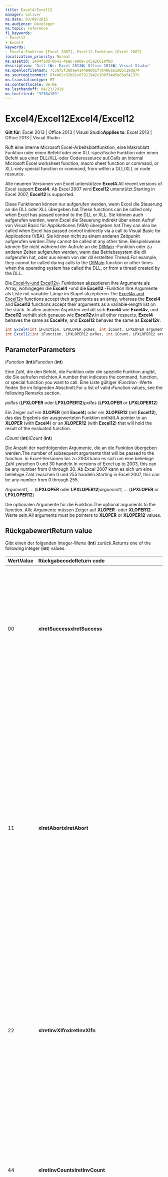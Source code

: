 ```yaml
---
title: Excel4/Excel12
manager: soliver
ms.date: 03/09/2015
ms.audience: Developer
ms.topic: reference
f1_keywords:
- Excel12
- Excel4
keywords:
- Excel4-Funktion [Excel 2007], Excel12-Funktion [Excel 2007]
localization_priority: Normal
ms.assetid: 2404f10d-8641-4ee6-a909-1c5a26610f80
description: 'Gilt f�r: Excel 2013�| Office 2013�| Visual Studio'
ms.openlocfilehash: 7c3af5f380ae4144890b1f7b486a61a05c19de74
ms.sourcegitcommit: 8fe462c32b91c87911942c188f3445e85a54137c
ms.translationtype: MT
ms.contentlocale: de-DE
ms.lasthandoff: 04/23/2019
ms.locfileid: "32304109"
---
```

# <a name="excel4excel12"></a><span data-ttu-id="564c1-104">Excel4/Excel12</span><span class="sxs-lookup"><span data-stu-id="564c1-104">Excel4/Excel12</span></span>

<span data-ttu-id="564c1-105">**Gilt für**: Excel 2013 | Office 2013 | Visual Studio</span><span class="sxs-lookup"><span data-stu-id="564c1-105">**Applies to**: Excel 2013 | Office 2013 | Visual Studio</span></span> 
  
<span data-ttu-id="564c1-106">Ruft eine interne Microsoft Excel-Arbeitsblattfunktion, eine Makroblatt Funktion oder einen Befehl oder eine XLL-spezifische Funktion oder einen Befehl aus einer DLL/XLL-oder Coderessource auf.</span><span class="sxs-lookup"><span data-stu-id="564c1-106">Calls an internal Microsoft Excel worksheet function, macro sheet function or command, or XLL-only special function or command, from within a DLL/XLL or code resource.</span></span>
  
<span data-ttu-id="564c1-107">Alle neueren Versionen von Excel unterstützen **Excel4**.</span><span class="sxs-lookup"><span data-stu-id="564c1-107">All recent versions of Excel support **Excel4**.</span></span> <span data-ttu-id="564c1-108">Ab Excel 2007 wird **Excel12** unterstützt.</span><span class="sxs-lookup"><span data-stu-id="564c1-108">Starting in Excel 2007, **Excel12** is supported.</span></span> 
  
<span data-ttu-id="564c1-109">Diese Funktionen können nur aufgerufen werden, wenn Excel die Steuerung an die DLL oder XLL übergeben hat.</span><span class="sxs-lookup"><span data-stu-id="564c1-109">These functions can be called only when Excel has passed control to the DLL or XLL.</span></span> <span data-ttu-id="564c1-110">Sie können auch aufgerufen werden, wenn Excel die Steuerung indirekt über einen Aufruf von Visual Basic für Applikationen (VBA) übergeben hat.</span><span class="sxs-lookup"><span data-stu-id="564c1-110">They can also be called when Excel has passed control indirectly via a call to Visual Basic for Applications (VBA).</span></span> <span data-ttu-id="564c1-111">Sie können nicht zu einem anderen Zeitpunkt aufgerufen werden.</span><span class="sxs-lookup"><span data-stu-id="564c1-111">They cannot be called at any other time.</span></span> <span data-ttu-id="564c1-112">Beispielsweise können Sie nicht während der Aufrufe an die [DllMain](https://docs.microsoft.com/windows/desktop/dlls/dllmain) -Funktion oder zu anderen Zeiten aufgerufen werden, wenn das Betriebssystem die dll aufgerufen hat, oder aus einem von der dll erstellten Thread.</span><span class="sxs-lookup"><span data-stu-id="564c1-112">For example, they cannot be called during calls to the [DllMain](https://docs.microsoft.com/windows/desktop/dlls/dllmain) function or other times when the operating system has called the DLL, or from a thread created by the DLL.</span></span> 
  
<span data-ttu-id="564c1-113">Die [Excel4v-und Excel12v-](excel4v-excel12v.md) Funktionen akzeptieren ihre Argumente als Array, wohingegen die **Excel4** -und die **Excel12** -Funktion Ihre Argumente als Liste mit variabler Länge im Stapel akzeptieren.</span><span class="sxs-lookup"><span data-stu-id="564c1-113">The [Excel4v and Excel12v](excel4v-excel12v.md) functions accept their arguments as an array, whereas the **Excel4** and **Excel12** functions accept their arguments as a variable-length list on the stack.</span></span> <span data-ttu-id="564c1-114">In allen anderen Aspekten verhält sich **Excel4** wie **Excel4v**, und **Excel12** verhält sich genauso wie **Excel12v**.</span><span class="sxs-lookup"><span data-stu-id="564c1-114">In all other respects, **Excel4** behaves the same as **Excel4v**, and **Excel12** behaves the same as **Excel12v**.</span></span>
  
```cs
int Excel4(int iFunction, LPXLOPER pxRes, int iCount, LPXLOPER argument1, ...);
int Excel12(int iFunction, LPXLOPER12 pxRes, int iCount, LPXLOPER12 argument1, ...);
```

## <a name="parameters"></a><span data-ttu-id="564c1-115">Parameter</span><span class="sxs-lookup"><span data-stu-id="564c1-115">Parameters</span></span>

 <span data-ttu-id="564c1-116">_iFunction_ (**int**)</span><span class="sxs-lookup"><span data-stu-id="564c1-116">_iFunction_ (**int**)</span></span>
  
<span data-ttu-id="564c1-117">Eine Zahl, die den Befehl, die Funktion oder die spezielle Funktion angibt, die Sie aufrufen möchten.</span><span class="sxs-lookup"><span data-stu-id="564c1-117">A number that indicates the command, function, or special function you want to call.</span></span> <span data-ttu-id="564c1-118">Eine Liste gültiger _iFunction_ -Werte finden Sie im folgenden Abschnitt.</span><span class="sxs-lookup"><span data-stu-id="564c1-118">For a list of valid  _iFunction_ values, see the following Remarks section.</span></span> 
  
 <span data-ttu-id="564c1-119">_pxRes_ (**LPXLOPER** oder **LPXLOPER12**)</span><span class="sxs-lookup"><span data-stu-id="564c1-119">_pxRes_ (**LPXLOPER** or **LPXLOPER12**)</span></span>
  
<span data-ttu-id="564c1-120">Ein Zeiger auf ein **XLOPER** (mit **Excel4**) oder ein **XLOPER12** (mit **Excel12**), das das Ergebnis der ausgewerteten Funktion enthält.</span><span class="sxs-lookup"><span data-stu-id="564c1-120">A pointer to an **XLOPER** (with **Excel4**) or an **XLOPER12** (with **Excel12**) that will hold the result of the evaluated function.</span></span>
  
 <span data-ttu-id="564c1-121">_iCount_ (**int**)</span><span class="sxs-lookup"><span data-stu-id="564c1-121">_iCount_ (**int**)</span></span>
  
<span data-ttu-id="564c1-122">Die Anzahl der nachfolgenden Argumente, die an die Funktion übergeben werden.</span><span class="sxs-lookup"><span data-stu-id="564c1-122">The number of subsequent arguments that will be passed to the function.</span></span> <span data-ttu-id="564c1-123">In Excel-Versionen bis zu 2003 kann es sich um eine beliebige Zahl zwischen 0 und 30 handeln.</span><span class="sxs-lookup"><span data-stu-id="564c1-123">In versions of Excel up to 2003, this can be any number from 0 through 30.</span></span> <span data-ttu-id="564c1-124">Ab Excel 2007 kann es sich um eine beliebige Zahl zwischen 0 und 255 handeln.</span><span class="sxs-lookup"><span data-stu-id="564c1-124">Starting in Excel 2007, this can be any number from 0 through 255.</span></span>
  
 <span data-ttu-id="564c1-125">_Argument1,._ .. (**LPXLOPER** oder **LPXLOPER12**)</span><span class="sxs-lookup"><span data-stu-id="564c1-125">_argument1, ..._ (**LPXLOPER** or **LPXLOPER12**)</span></span>
  
<span data-ttu-id="564c1-126">Die optionalen Argumente für die Funktion.</span><span class="sxs-lookup"><span data-stu-id="564c1-126">The optional arguments to the function.</span></span> <span data-ttu-id="564c1-127">Alle Argumente müssen Zeiger auf **XLOPER** -oder **XLOPER12** -Werte sein.</span><span class="sxs-lookup"><span data-stu-id="564c1-127">All arguments must be pointers to **XLOPER** or **XLOPER12** values.</span></span> 
  
## <a name="return-value"></a><span data-ttu-id="564c1-128">Rückgabewert</span><span class="sxs-lookup"><span data-stu-id="564c1-128">Return value</span></span>

<span data-ttu-id="564c1-129">Gibt einen der folgenden Integer-Werte (**int**) zurück.</span><span class="sxs-lookup"><span data-stu-id="564c1-129">Returns one of the following integer (**int**) values.</span></span>
  
|<span data-ttu-id="564c1-130">**Wert**</span><span class="sxs-lookup"><span data-stu-id="564c1-130">**Value**</span></span>|<span data-ttu-id="564c1-131">**Rückgabecode**</span><span class="sxs-lookup"><span data-stu-id="564c1-131">**Return code**</span></span>|<span data-ttu-id="564c1-132">**Beschreibung**</span><span class="sxs-lookup"><span data-stu-id="564c1-132">**Description**</span></span>|
|:-----|:-----|:-----|
|<span data-ttu-id="564c1-133">0</span><span class="sxs-lookup"><span data-stu-id="564c1-133">0</span></span>  <br/> |<span data-ttu-id="564c1-134">**xlretSuccess**</span><span class="sxs-lookup"><span data-stu-id="564c1-134">**xlretSuccess**</span></span> <br/> |<span data-ttu-id="564c1-135">Die Funktion wurde erfolgreich aufgerufen.</span><span class="sxs-lookup"><span data-stu-id="564c1-135">The function was called successfully.</span></span> <span data-ttu-id="564c1-136">Dies bedeutet nicht, dass die Funktion keinen Excel-Fehlerwert zurückgegeben hat; um dies herauszufinden, müssen Sie den Typ und den Wert des resultierenden _pxRes_ -Parameters betrachten.</span><span class="sxs-lookup"><span data-stu-id="564c1-136">This does not mean that the function did not return an Excel error value; to find that out, you must look at the type and value of the resulting  _pxRes_ parameter.</span></span>  <br/> |
|<span data-ttu-id="564c1-137">1</span><span class="sxs-lookup"><span data-stu-id="564c1-137">1</span></span>  <br/> |<span data-ttu-id="564c1-138">**xlretAbort**</span><span class="sxs-lookup"><span data-stu-id="564c1-138">**xlretAbort**</span></span> <br/> |<span data-ttu-id="564c1-139">Der Befehl oder die Funktion wurde abnormal abgebrochen (interner Abbruch).</span><span class="sxs-lookup"><span data-stu-id="564c1-139">The command or function was terminated abnormally (internal abort).</span></span> <span data-ttu-id="564c1-140">Dies kann vorkommen, wenn eine XML-Makrovorlage sich selbst schließt, indem **Close**aufgerufen wird oder wenn Excel nicht genügend Arbeitsspeicher aufweist.</span><span class="sxs-lookup"><span data-stu-id="564c1-140">This can occur if an XLM macro sheet closes itself by calling **CLOSE**, or if Excel is out of memory.</span></span> <span data-ttu-id="564c1-141">Wenn Excel diesen Fehler zurückgibt, muss die aufrufende Funktion sofort beendet werden.</span><span class="sxs-lookup"><span data-stu-id="564c1-141">If Excel returns this error, the calling function must exit immediately.</span></span> <span data-ttu-id="564c1-142">Die DLL darf **xlFree** nur aufrufen, bevor Sie beendet wird.</span><span class="sxs-lookup"><span data-stu-id="564c1-142">The DLL is permitted to call **xlFree** only before exiting.</span></span> <span data-ttu-id="564c1-143">Alle anderen Aufrufe der C-API sind nicht zulässig.</span><span class="sxs-lookup"><span data-stu-id="564c1-143">All other calls to the C API are not permitted.</span></span> <span data-ttu-id="564c1-144">Der Benutzer kann alle arbeiten interaktiv speichern, indem er im Menü **Datei** den Befehl **Speichern** verwendet.</span><span class="sxs-lookup"><span data-stu-id="564c1-144">The user can save any work interactively by using the **Save** command on the **File** menu.</span></span>  <br/> |
|<span data-ttu-id="564c1-145">2</span><span class="sxs-lookup"><span data-stu-id="564c1-145">2</span></span>  <br/> |<span data-ttu-id="564c1-146">**xlretInvXlfn**</span><span class="sxs-lookup"><span data-stu-id="564c1-146">**xlretInvXlfn**</span></span> <br/> |<span data-ttu-id="564c1-147">Es wurde eine ungültige Funktionsnummer angegeben.</span><span class="sxs-lookup"><span data-stu-id="564c1-147">An invalid function number was supplied.</span></span> <span data-ttu-id="564c1-148">Wenn Sie Konstanten aus der Headerdatei xlcall. h verwenden, sollte dies nicht geschehen, es sei denn, Sie rufen etwas auf, das in der von Ihnen verwendeten Version von Excel nicht unterstützt wird.</span><span class="sxs-lookup"><span data-stu-id="564c1-148">If you are using constants from the Xlcall.h header file, this should not occur unless you are calling something that is not supported in the version of Excel you are running.</span></span>  <br/> |
|<span data-ttu-id="564c1-149">4</span><span class="sxs-lookup"><span data-stu-id="564c1-149">4</span></span>  <br/> |<span data-ttu-id="564c1-150">**xlretInvCount**</span><span class="sxs-lookup"><span data-stu-id="564c1-150">**xlretInvCount**</span></span> <br/> |<span data-ttu-id="564c1-151">Es wurde eine ungültige Anzahl von Argumenten eingegeben.</span><span class="sxs-lookup"><span data-stu-id="564c1-151">An invalid number of arguments was entered.</span></span> <span data-ttu-id="564c1-152">In Versionen bis Excel 2003 ist die maximale Anzahl von Argumenten, die eine Funktion annehmen kann, 30.</span><span class="sxs-lookup"><span data-stu-id="564c1-152">In versions up to Excel 2003, the maximum number of arguments any function can take is 30.</span></span> <span data-ttu-id="564c1-153">Ab Excel 2007 ist die maximale Anzahl 255.</span><span class="sxs-lookup"><span data-stu-id="564c1-153">Starting in Excel 2007, the maximum number is 255.</span></span> <span data-ttu-id="564c1-154">Einige erfordern eine feste oder minimale Anzahl von Argumenten.</span><span class="sxs-lookup"><span data-stu-id="564c1-154">Some require a fixed or minimum number of arguments.</span></span>  <br/> |
|<span data-ttu-id="564c1-155">8</span><span class="sxs-lookup"><span data-stu-id="564c1-155">8</span></span>  <br/> |<span data-ttu-id="564c1-156">**xlretInvXloper**</span><span class="sxs-lookup"><span data-stu-id="564c1-156">**xlretInvXloper**</span></span> <br/> |<span data-ttu-id="564c1-157">Ein ungültiger **XLOPER** oder **XLOPER12** wurde an die Funktion übergeben, oder es wurde ein Argument des falschen Typs verwendet.</span><span class="sxs-lookup"><span data-stu-id="564c1-157">An invalid **XLOPER** or **XLOPER12** was passed to the function, or an argument of the wrong type was used.</span></span>  <br/> |
|<span data-ttu-id="564c1-158">16</span><span class="sxs-lookup"><span data-stu-id="564c1-158">16</span></span>  <br/> |<span data-ttu-id="564c1-159">**xlretStackOvfl**</span><span class="sxs-lookup"><span data-stu-id="564c1-159">**xlretStackOvfl**</span></span> <br/> |<span data-ttu-id="564c1-160">Ein Stapelüberlauf ist aufgetreten.</span><span class="sxs-lookup"><span data-stu-id="564c1-160">A stack overflow occurred.</span></span> <span data-ttu-id="564c1-161">Verwenden Sie **xlStack** zum Überwachen des Speicherplatzes auf dem Stapel.</span><span class="sxs-lookup"><span data-stu-id="564c1-161">Use **xlStack** to monitor the amount of room left on the stack.</span></span> <span data-ttu-id="564c1-162">Vermeiden Sie, dass sehr große lokale (automatische) Arrays und Strukturen, soweit möglich, auf dem Stapel reserviert werden. machen Sie Sie statisch.</span><span class="sxs-lookup"><span data-stu-id="564c1-162">Avoid allocating very large local (automatic) arrays and structures on the stack where possible; make them static.</span></span> <span data-ttu-id="564c1-163">(Beachten Sie, dass ein Stapelüberlauf auftreten kann, ohne erkannt zu werden.)</span><span class="sxs-lookup"><span data-stu-id="564c1-163">(Note that a stack overflow might occur without being detected.)</span></span>  <br/> |
|<span data-ttu-id="564c1-164">32</span><span class="sxs-lookup"><span data-stu-id="564c1-164">32</span></span>  <br/> |<span data-ttu-id="564c1-165">**xlretFailed**</span><span class="sxs-lookup"><span data-stu-id="564c1-165">**xlretFailed**</span></span> <br/> |<span data-ttu-id="564c1-166">Fehler bei einer Befehls äquivalenten Funktion.</span><span class="sxs-lookup"><span data-stu-id="564c1-166">A command-equivalent function failed.</span></span> <span data-ttu-id="564c1-167">Dies entspricht einem Makrobefehl, der das Dialogfeld Makro Fehler Warnung anzeigt.</span><span class="sxs-lookup"><span data-stu-id="564c1-167">This is equivalent to a macro command displaying the macro error alert dialog box.</span></span>  <br/> |
|<span data-ttu-id="564c1-168">64</span><span class="sxs-lookup"><span data-stu-id="564c1-168">64</span></span>  <br/> |<span data-ttu-id="564c1-169">**xlretUncalced**</span><span class="sxs-lookup"><span data-stu-id="564c1-169">**xlretUncalced**</span></span> <br/> |<span data-ttu-id="564c1-170">Es wurde versucht, eine Zelle zu dereferenzieren, die noch nicht berechnet wurde, da Sie nach der aktuellen Zelle neu berechnet werden soll.</span><span class="sxs-lookup"><span data-stu-id="564c1-170">An attempt was made to dereference a cell that has not been calculated yet, because it is scheduled to be recalculated after the current cell.</span></span> <span data-ttu-id="564c1-171">In diesem Fall sollte die DLL die Steuerung sofort an Excel zurückgeben.</span><span class="sxs-lookup"><span data-stu-id="564c1-171">In this case, the DLL should return control to Excel immediately.</span></span> <span data-ttu-id="564c1-172">Die DLL darf **xlFree** nur aufrufen, bevor Sie beendet wird.</span><span class="sxs-lookup"><span data-stu-id="564c1-172">The DLL is permitted to call **xlFree** only before exiting.</span></span> <span data-ttu-id="564c1-173">Alle anderen Aufrufe der C-API sind nicht zulässig.</span><span class="sxs-lookup"><span data-stu-id="564c1-173">All other calls to the C API are not permitted.</span></span> <span data-ttu-id="564c1-174">Weitere Informationen dazu, welche Funktionen auf die Werte von Zellen zugreifen können, die nicht neu berechnet wurden, finden Sie unter [Excel-Befehle,-Funktionen und-Zustände](excel-commands-functions-and-states.md).</span><span class="sxs-lookup"><span data-stu-id="564c1-174">For more information about which functions can and cannot access the values of cells that have not been recalculated, see [Excel Commands, Functions, and States](excel-commands-functions-and-states.md).</span></span>  <br/> |
|<span data-ttu-id="564c1-175">128</span><span class="sxs-lookup"><span data-stu-id="564c1-175">128</span></span>  <br/> |<span data-ttu-id="564c1-176">**xlretNotThreadSafe**</span><span class="sxs-lookup"><span data-stu-id="564c1-176">**xlretNotThreadSafe**</span></span> <br/> |<span data-ttu-id="564c1-177">Es wurde versucht, eine Funktion aufzurufen, die während einer Multithread-Neuberechnung der Arbeitsmappe nicht oder nicht threadsicher ist.</span><span class="sxs-lookup"><span data-stu-id="564c1-177">An attempt was made to call a function that is not, or might not be, thread safe during a multithreaded recalculation of the workbook.</span></span>  <br/> <span data-ttu-id="564c1-178">Ab Excel 2007 wird dieser Wert zurückgegeben, und zwar nur innerhalb der XLL-Arbeitsblattfunktionen, die als threadsicher deklariert werden.</span><span class="sxs-lookup"><span data-stu-id="564c1-178">Starting in Excel 2007, this value is returned, and only within XLL worksheet functions declared as thread safe.</span></span>  <br/> |
|<span data-ttu-id="564c1-179">256</span><span class="sxs-lookup"><span data-stu-id="564c1-179">256</span></span>  <br/> |<span data-ttu-id="564c1-180">**xlRetInvAsynchronousContext**</span><span class="sxs-lookup"><span data-stu-id="564c1-180">**xlRetInvAsynchronousContext**</span></span> <br/> |<span data-ttu-id="564c1-181">Der asynchrone Funktions Handle ist ungültig.</span><span class="sxs-lookup"><span data-stu-id="564c1-181">The asynchronous function handle is invalid.</span></span>  <br/> <span data-ttu-id="564c1-182">Dieser Wert wird nur von Excel 2010 verwendet.</span><span class="sxs-lookup"><span data-stu-id="564c1-182">This value is used only by Excel 2010.</span></span>  <br/> |
|<span data-ttu-id="564c1-183">512</span><span class="sxs-lookup"><span data-stu-id="564c1-183">512</span></span>  <br/> |<span data-ttu-id="564c1-184">**xlRetNotClusterSafe**</span><span class="sxs-lookup"><span data-stu-id="564c1-184">**xlRetNotClusterSafe**</span></span> <br/> |<span data-ttu-id="564c1-185">Der Aufruf wird auf Clustern nicht unterstützt.</span><span class="sxs-lookup"><span data-stu-id="564c1-185">The call is not supported on clusters.</span></span>  <br/> <span data-ttu-id="564c1-186">Dieser Wert wird nur von Excel 2010 verwendet.</span><span class="sxs-lookup"><span data-stu-id="564c1-186">This value is used only by Excel 2010.</span></span>  <br/> |
   
## <a name="remarks"></a><span data-ttu-id="564c1-187">Bemerkungen</span><span class="sxs-lookup"><span data-stu-id="564c1-187">Remarks</span></span>

### <a name="valid-ifunction-values"></a><span data-ttu-id="564c1-188">Gültige iFunction-Werte</span><span class="sxs-lookup"><span data-stu-id="564c1-188">Valid iFunction values</span></span>

<span data-ttu-id="564c1-189">Gültige **iFunction** -Werte sind beliebige der **XLF...** oder **XLC.** ..-Konstanten, die in der Headerdatei xlcall. h oder einer der folgenden speziellen Funktionen definiert sind.</span><span class="sxs-lookup"><span data-stu-id="564c1-189">Valid **iFunction** values are any of the **xlf...** or **xlc...** constants defined in the Xlcall.h header file or any of the following special functions.</span></span> 
  
|||||
|:-----|:-----|:-----|:-----|
|<span data-ttu-id="564c1-190">**xlAbort**</span><span class="sxs-lookup"><span data-stu-id="564c1-190">**xlAbort**</span></span> <br/> |<span data-ttu-id="564c1-191">**xlEnableXLMsgs**</span><span class="sxs-lookup"><span data-stu-id="564c1-191">**xlEnableXLMsgs**</span></span> <br/> |<span data-ttu-id="564c1-192">**xlGetInst**</span><span class="sxs-lookup"><span data-stu-id="564c1-192">**xlGetInst**</span></span> <br/> |<span data-ttu-id="564c1-193">**xlSheetNm**</span><span class="sxs-lookup"><span data-stu-id="564c1-193">**xlSheetNm**</span></span> <br/> |
|<span data-ttu-id="564c1-194">**xlCoerce**</span><span class="sxs-lookup"><span data-stu-id="564c1-194">**xlCoerce**</span></span> <br/> |<span data-ttu-id="564c1-195">**xlFree**</span><span class="sxs-lookup"><span data-stu-id="564c1-195">**xlFree**</span></span> <br/> |<span data-ttu-id="564c1-196">**xlGetName**</span><span class="sxs-lookup"><span data-stu-id="564c1-196">**xlGetName**</span></span> <br/> |<span data-ttu-id="564c1-197">**xlStack**</span><span class="sxs-lookup"><span data-stu-id="564c1-197">**xlStack**</span></span> <br/> |
|<span data-ttu-id="564c1-198">**xlDefineBinaryName**</span><span class="sxs-lookup"><span data-stu-id="564c1-198">**xlDefineBinaryName**</span></span> <br/> |<span data-ttu-id="564c1-199">**xlGetBinaryName**</span><span class="sxs-lookup"><span data-stu-id="564c1-199">**xlGetBinaryName**</span></span> <br/> |<span data-ttu-id="564c1-200">**xlSet**</span><span class="sxs-lookup"><span data-stu-id="564c1-200">**xlSet**</span></span> <br/> |<span data-ttu-id="564c1-201">**xlUDF**</span><span class="sxs-lookup"><span data-stu-id="564c1-201">**xlUDF**</span></span> <br/> |
|<span data-ttu-id="564c1-202">**xlDisableXLMsgs**</span><span class="sxs-lookup"><span data-stu-id="564c1-202">**xlDisableXLMsgs**</span></span> <br/> |<span data-ttu-id="564c1-203">**xlGetHwnd**</span><span class="sxs-lookup"><span data-stu-id="564c1-203">**xlGetHwnd**</span></span> <br/> |<span data-ttu-id="564c1-204">**xlSheetId**</span><span class="sxs-lookup"><span data-stu-id="564c1-204">**xlSheetId**</span></span> <br/> ||
   
### <a name="different-types-of-functions"></a><span data-ttu-id="564c1-205">Unterschiedliche Funktionstypen</span><span class="sxs-lookup"><span data-stu-id="564c1-205">Different Types of Functions</span></span>

 <span data-ttu-id="564c1-206">**Excel4** und **Excel12** unterscheiden zwischen drei Funktionsklassen.</span><span class="sxs-lookup"><span data-stu-id="564c1-206">**Excel4** and **Excel12** distinguish among three classes of functions.</span></span> <span data-ttu-id="564c1-207">Die Funktionen werden gemäß den drei Status klassifiziert, in denen Excel die DLL aufrufen kann.</span><span class="sxs-lookup"><span data-stu-id="564c1-207">The functions are classified according to the three states in which Excel might call the DLL.</span></span> 
  
- <span data-ttu-id="564c1-208">Klasse 1 gilt, wenn die DLL als Ergebnis einer Neuberechnung aus einem Arbeitsblatt aufgerufen wird.</span><span class="sxs-lookup"><span data-stu-id="564c1-208">Class 1 applies when the DLL is called from a worksheet as a result of recalculation.</span></span> 
    
- <span data-ttu-id="564c1-209">Klasse 2 gilt, wenn die DLL aus einem Funktions Makro oder aus einem Arbeitsblatt aufgerufen wird, in dem Sie mit einem Nummernzeichen (#) im Typtext registriert wurde.</span><span class="sxs-lookup"><span data-stu-id="564c1-209">Class 2 applies when the DLL is called from within a function macro or from a worksheet where it was registered with a number sign (#) in the type text.</span></span>
    
- <span data-ttu-id="564c1-210">Klasse 3 gilt, wenn eine DLL von einem Objekt, einem Makro, einem Menü, einer Symbolleiste, einer Tastenkombination, einer **ExecuteExcel4Macro** -Methode oder dem Befehl **Extras/Makro/ausführen** aufgerufen wird.</span><span class="sxs-lookup"><span data-stu-id="564c1-210">Class 3 applies when a DLL is called from an object, macro, menu, toolbar, shortcut key, **ExecuteExcel4Macro** method, or the **Tools/Macro/Run** command.</span></span> <span data-ttu-id="564c1-211">Weitere Informationen finden Sie unter [Excel-Befehle,-Funktionen und-Zustände](excel-commands-functions-and-states.md).</span><span class="sxs-lookup"><span data-stu-id="564c1-211">For more information, see [Excel Commands, Functions, and States](excel-commands-functions-and-states.md).</span></span>
    
<span data-ttu-id="564c1-212">In der folgenden Tabelle wird gezeigt, welche Funktionen in den einzelnen Klassen gültig sind.</span><span class="sxs-lookup"><span data-stu-id="564c1-212">The following table shows what functions are valid in each class.</span></span>
  
|<span data-ttu-id="564c1-213">**Klasse 1**</span><span class="sxs-lookup"><span data-stu-id="564c1-213">**Class 1**</span></span>|<span data-ttu-id="564c1-214">**Klasse 2**</span><span class="sxs-lookup"><span data-stu-id="564c1-214">**Class 2**</span></span>|<span data-ttu-id="564c1-215">**Klasse 3**</span><span class="sxs-lookup"><span data-stu-id="564c1-215">**Class 3**</span></span>|
|:-----|:-----|:-----|
|<span data-ttu-id="564c1-216">Beliebige Arbeitsblattfunktion</span><span class="sxs-lookup"><span data-stu-id="564c1-216">Any worksheet function</span></span>  <br/> <span data-ttu-id="564c1-217">Jede XLL-only **XL...** -Funktion außer **xlSet**.</span><span class="sxs-lookup"><span data-stu-id="564c1-217">Any XLL-only **xl...** function except **xlSet**.</span></span>  <br/> <span data-ttu-id="564c1-218">**xlfCaller**</span><span class="sxs-lookup"><span data-stu-id="564c1-218">**xlfCaller**</span></span> <br/> |<span data-ttu-id="564c1-219">Beliebige Arbeitsblattfunktion</span><span class="sxs-lookup"><span data-stu-id="564c1-219">Any worksheet function</span></span>  <br/> <span data-ttu-id="564c1-220">Jede **XL...** -Funktion außer **xlSet**.</span><span class="sxs-lookup"><span data-stu-id="564c1-220">Any **xl...** function except **xlSet**.</span></span>  <br/> <span data-ttu-id="564c1-221">Makroblatt Funktionen, einschließlich **xlfCaller**, die einen Wert zurückgeben, jedoch keine Aktion ausführen, die sich auf den Arbeitsbereich oder eine beliebige geöffnete Arbeitsmappe auswirkt.</span><span class="sxs-lookup"><span data-stu-id="564c1-221">Macro sheet functions, including **xlfCaller**, that return a value but perform no action that affects the workspace or any open workbook.</span></span>  <br/> |<span data-ttu-id="564c1-222">Eine beliebige Funktion, einschließlich **xlSet** -und Command-Equivalent-Funktionen.</span><span class="sxs-lookup"><span data-stu-id="564c1-222">Any function, including **xlSet** and command-equivalent functions.</span></span>  <br/> |
   
### <a name="displaying-the-dialog-box-for-a-command-equivalent-function"></a><span data-ttu-id="564c1-223">Anzeigen des Dialog Felds für eine Befehlsäquivalente Funktion</span><span class="sxs-lookup"><span data-stu-id="564c1-223">Displaying the Dialog Box for a Command-Equivalent Function</span></span>

<span data-ttu-id="564c1-224">Wenn eine Befehlsäquivalente Funktion über ein zugehöriges Dialogfeld verfügt, können Sie das **xlPrompt** -Bit in **iFunction**festlegen.</span><span class="sxs-lookup"><span data-stu-id="564c1-224">If a command-equivalent function has an associated dialog box, you can set the **xlPrompt** bit in **iFunction**.</span></span> <span data-ttu-id="564c1-225">Dies führt dazu, dass Excel vor dem Ausführen des Befehls das entsprechende Dialogfeld anzeigt.</span><span class="sxs-lookup"><span data-stu-id="564c1-225">This means that Excel displays the appropriate dialog box before carrying out the command.</span></span>
  
### <a name="writing-international-dlls"></a><span data-ttu-id="564c1-226">Schreiben von internationalen DLLs</span><span class="sxs-lookup"><span data-stu-id="564c1-226">Writing International DLLs</span></span>

<span data-ttu-id="564c1-227">Wenn Sie das **xlIntl** -Bit in **iFunction**festlegen, wird die Funktion oder der Befehl ausgeführt, als würde er von einer internationalen Makrovorlage aufgerufen werden.</span><span class="sxs-lookup"><span data-stu-id="564c1-227">If you set the **xlIntl** bit in **iFunction**, the function or command is carried out as if it were being called from an International Macro Sheet.</span></span> <span data-ttu-id="564c1-228">Dies bedeutet, dass der Befehl sich so verhält wie in der US-Version von Excel, auch wenn er auf einer internationalen (lokalisierten) Version läuft.</span><span class="sxs-lookup"><span data-stu-id="564c1-228">This means that the command behaves as it would on the U.S. version of Excel, even if it is running on an international (localized) version.</span></span>
  
### <a name="xlretuncalced-or-xlretabort"></a><span data-ttu-id="564c1-229">xlretUncalced oder xlretAbort</span><span class="sxs-lookup"><span data-stu-id="564c1-229">xlretUncalced or xlretAbort</span></span>

<span data-ttu-id="564c1-230">Nachdem Sie einen dieser Rückgabewerte erhalten haben, muss die DLL die Steuerung sofort bereinigen und an Excel zurückgeben.</span><span class="sxs-lookup"><span data-stu-id="564c1-230">After receiving one of these return values, your DLL must clean up and return control to Excel immediately.</span></span> <span data-ttu-id="564c1-231">Rückrufe in Excel über die C-API, mit Ausnahme von **xlFree**, sind deaktiviert, nachdem Sie einen dieser Rückgabewerte erhalten haben.</span><span class="sxs-lookup"><span data-stu-id="564c1-231">Callbacks into Excel via the C API, except **xlFree**, are disabled after receiving one of these return values.</span></span>
  
## <a name="example"></a><span data-ttu-id="564c1-232">Beispiel</span><span class="sxs-lookup"><span data-stu-id="564c1-232">Example</span></span>

<span data-ttu-id="564c1-233">Im folgenden Beispiel wird die **Excel12** -Funktion verwendet, um die Zelle auszuwählen, von der Sie aufgerufen wurde.</span><span class="sxs-lookup"><span data-stu-id="564c1-233">The following example uses the **Excel12** function to select the cell from which it was called.</span></span> 
  
<span data-ttu-id="564c1-234">Dieses Codebeispiel ist Teil eines umfangreicheren Beispiels, das im Excel 2010 XLL SDK bereitgestellt wird, an folgendem Speicherort, an dem Sie das SDK installiert haben:</span><span class="sxs-lookup"><span data-stu-id="564c1-234">This code example is part of a larger example provided in the Excel 2010 XLL SDK, at the following location where you installed the SDK:</span></span>
  
<span data-ttu-id="564c1-235">\Samples\Example\Example.c.</span><span class="sxs-lookup"><span data-stu-id="564c1-235">\Samples\Example\Example.c.</span></span>
  
> [!NOTE]
> <span data-ttu-id="564c1-236">Diese Funktion Ruft ein Befehlsmakro (xlcSelect) auf und funktioniert daher nur, wenn es von einem XML-Makroblatt aufgerufen wird.</span><span class="sxs-lookup"><span data-stu-id="564c1-236">This function calls a command macro (xlcSelect) and, therefore, works only if it is called from an XLM macro sheet.</span></span> 
  
```cs
short WINAPI Excel12Example(void)
{
    XLOPER12 xRes;
    Excel12(xlfCaller, &xRes, 0);
    Excel12(xlcSelect, 0, 1, (LPXLOPER12)&xRes);
    Excel12(xlFree, 0, 1, (LPXLOPER12)&xRes);
    return 1;
}
```

## <a name="see-also"></a><span data-ttu-id="564c1-237">Siehe auch</span><span class="sxs-lookup"><span data-stu-id="564c1-237">See also</span></span>



[<span data-ttu-id="564c1-238">Excel4v/Excel12v</span><span class="sxs-lookup"><span data-stu-id="564c1-238">Excel4v/Excel12v</span></span>](excel4v-excel12v.md)

